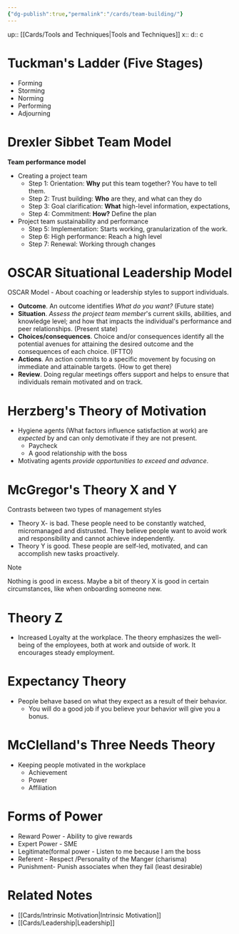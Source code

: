 ```yaml
---
{"dg-publish":true,"permalink":"/cards/team-building/"}
---
```


up:: [[Cards/Tools and Techniques\|Tools and Techniques]] 
x:: 
d:: c

# Tuckman's Ladder (Five Stages)
- ﻿Forming
- ﻿﻿Storming
- Norming
- Performing  
- Adjourning

# Drexler Sibbet Team Model

**Team performance model**

- Creating a project team 
	- ﻿﻿Step 1: Orientation: **Why** put this team together? You have to tell them. 
	- ﻿﻿Step 2: Trust building: **Who** are they, and what can they do
	- ﻿﻿Step 3: Goal clarification: **What** high-level information, expectations, 
	- ﻿﻿Step 4: Commitment: **How?** Define the plan
- Project team sustainability and performance
	- ﻿﻿Step 5: Implementation: Starts working, granularization of the work.
	- ﻿﻿Step 6: High performance: Reach a high level
	- ﻿﻿Step 7: Renewal: Working through changes

# OSCAR Situational Leadership Model

OSCAR Model - About coaching or leadership styles to support individuals.

- ﻿﻿**Outcome**. An outcome identifies *What do you want?* (Future state)
- ﻿﻿**Situation**. *Assess the project team member*'s current skills, abilities, and knowledge level; and how that impacts the individual's performance and peer relationships. (Present state)
- ﻿﻿**Choices/consequences**. Choice and/or consequences identify all the potential avenues for attaining the desired outcome and the consequences of each choice. (IFTTO)
- ﻿﻿**Actions**. An action commits to a specific movement by focusing on immediate and attainable targets. (How to get there)
- ﻿﻿**Review**. Doing regular meetings offers support and helps to ensure that individuals remain motivated and on track. 

# ﻿﻿Herzberg's Theory of Motivation

- ﻿﻿Hygiene agents (What factors influence satisfaction at work) are *expected* by and can only demotivate if they are not present. 
	- Paycheck
	- A good relationship with the boss
- Motivating agents *provide opportunities to exceed and advance*.

# ﻿﻿McGregor's Theory X and Y

Contrasts between two types of management styles
- Theory X- is bad. These people need to be constantly watched, micromanaged and distrusted. They believe people want to avoid work and responsibility and cannot achieve independently.
- Theory Y is good. These people are self-led, motivated, and can accomplish new tasks proactively.

> [!Note]
> Nothing is good in excess. Maybe a bit of theory X is good in certain circumstances, like when onboarding someone new. 

# Theory Z  

- Increased Loyalty at the workplace. The theory emphasizes the well-being of the employees, both at work and outside of work. It encourages steady employment.

# ﻿﻿Expectancy Theory
- ﻿﻿People behave based on what they expect as a result of their behavior.
	- You will do a good job if you believe your behavior will give you a bonus. 

# McClelland's Three Needs Theory
- Keeping people motivated in the workplace﻿﻿
	- Achievement
	- ﻿﻿Power
	- ﻿﻿Affiliation

# ﻿﻿Forms of Power
- ﻿﻿Reward Power - Ability to give rewards
- ﻿﻿Expert Power - SME
- ﻿﻿Legitimate(formal power - Listen to me because I am the boss 
- ﻿﻿Referent - Respect /Personality of the Manger (charisma)
- ﻿﻿Punishment- Punish associates when they fail (least desirable)

# Related Notes
- [[Cards/Intrinsic Motivation\|Intrinsic Motivation]]
- [[Cards/Leadership\|Leadership]]
